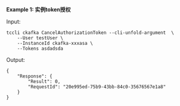 **Example 1: 实例token授权**



Input: 

```
tccli ckafka CancelAuthorizationToken --cli-unfold-argument  \
    --User testUser \
    --InstanceId ckafka-xxxasa \
    --Tokens asdadsda
```

Output: 
```
{
    "Response": {
        "Result": 0,
        "RequestId": "20e995ed-75b9-43bb-84c0-35676567e1a8"
    }
}
```

